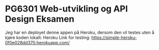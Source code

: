 # PG6301 Web-utvikling og API Design Eksamen

Jeg har en deployet denne appen på Heroku, dersom den vil testes uten å kjøre koden lokalt:
Heroku Link for testing: https://simple-heroku-0f0e028dd370.herokuapp.com/

